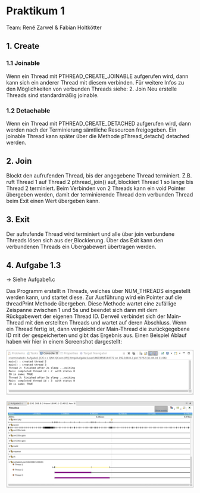 # Praktikum 1

Team: René Zarwel & Fabian Holtkötter

## 1. Create
### 1.1 Joinable

Wenn ein Thread mit PTHREAD_CREATE_JOINABLE aufgerufen wird, dann kann sich ein anderer Thread mit diesem verbinden.
Für weitere Infos zu den Möglichkeiten von verbunden Threads siehe: 2. Join
Neu erstelle Threads sind standardmäßig joinable.

### 1.2 Detachable

Wenn ein Thread mit PTHREAD_CREATE_DETACHED aufgerufen wird, dann werden nach der Terminierung sämtliche
Resourcen freigegeben. Ein joinable Thread kann später über die Methode pThread_detach() detached werden.

## 2. Join

Blockt den aufrufenden Thread, bis der angegebene Thread terminiert. Z.B. ruft Thread 1 auf Thread 2
pthread_join() auf, blockiert Thread 1 so lange bis Thread 2 terminiert.
Beim Verbinden von 2 Threads kann ein void Pointer übergeben werden, damit der terminierende Thread dem verbunden
Thread beim Exit einen Wert übergeben kann.

## 3. Exit
Der aufrufende Thread wird terminiert und alle über join verbundene Threads lösen sich aus der Blockierung.
Über das Exit kann den verbundenen Threads ein Übergabewert übertragen werden.

## 4. Aufgabe 1.3

-> Siehe Aufgabe1.c

Das Programm erstellt n Threads, welches über NUM_THREADS eingestellt werden kann, und startet diese. Zur Ausführung
wird ein Pointer auf die threadPrint Methode übergeben. Diese Methode wartet eine zufällige Zeispanne zwischen 1 und 5s
und beendet sich dann mit dem Rückgabewert der eigenen Thread ID.
Derweil verbindet sich der Main-Thread mit den erstellten Threads und wartet auf deren Abschluss. Wenn ein Thread
fertig ist, dann vergleicht der Main-Thread die zurückgegebene ID mit der gespeicherten und gibt das Ergebnis aus.
Einen Beispiel Ablauf haben wir hier in einem Screenshot dargestellt:

![Screenshot Aufgabe 1](Aufgabe1Screencap.png)

![Log Aufgabe 1](Aufgabe1Screencap_Timeline.png)

